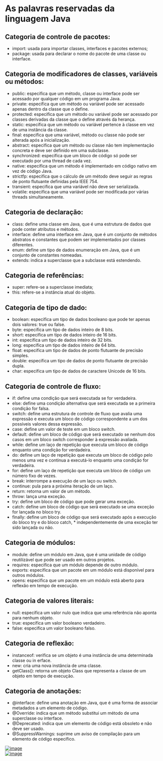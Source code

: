 # As palavras reservadas da linguagem Java
## Categoria de controle de pacotes:
* import: usada para importar classes, interfaces e pacotes externos;
* package: usada para declarar o nome do pacote de uma classe ou interface.
## Categoria de modificadores de classes, variáveis ou métodos:
* public: especifica que um método, classe ou interface pode ser acessado por qualquer código em um programa Java.
* private: especifica que um método ou variável pode ser acessado apenas dentro da classe que o define.
* protected: especifica que um método ou variável pode ser acessado por classes derivadas da classe que o define através da herança.
* static: especifica que um método ou variável pertence à classe em vez de uma instância da classe.
* final: especifica que uma variável, método ou classe não pode ser alterada após a inicialização.
* abstract: especifica que um método ou classe não tem implementação concreta e deve ser definido em uma subclasse.
* synchronized: especifica que um bloco de código só pode ser executado por uma thread de cada vez.
* native: especifica que um método é implementado em código nativo em vez de código Java.
* strictfp: especifica que o cálculo de um método deve seguir as regras de ponto flutuante definidas pela IEEE 754.
* transient: especifica que uma variável não deve ser serializada.
* volatile: especifica que uma variável pode ser modificada por várias threads simultaneamente.

## Categoria de declaração:
* class: define uma classe em Java, que é uma estrutura de dados que pode conter atributos e métodos.
* interface: define uma interface em Java, que é um conjunto de métodos abstratos e constantes que podem ser     implementados por classes diferentes.
* enum: define um tipo de dados enumeração em Java, que é um conjunto de constantes nomeadas.
* extends: indica a superclasse que a subclasse está estendendo.

##  Categoria de referências:
* super: refere-se a superclasse imediata;
* this: refere-se a instância atual do objeto.

## Categoria de tipo de dado:
* boolean: especifica um tipo de dados booleano que pode ter apenas dois valores: true ou false.
* byte: especifica um tipo de dados inteiro de 8 bits.
* short: especifica um tipo de dados inteiro de 16 bits.
* int: especifica um tipo de dados inteiro de 32 bits.
* long: especifica um tipo de dados inteiro de 64 bits.
* float: especifica um tipo de dados de ponto flutuante de precisão simples.
* double: especifica um tipo de dados de ponto flutuante de precisão dupla.
* char: especifica um tipo de dados de caractere Unicode de 16 bits.

## Categoria de controle de fluxo:
* if: define uma condição que será executada se for verdadeira.
* else: define uma condição alternativa que será executada se a primeira condição for falsa.
* switch: define uma estrutura de controle de fluxo que avalia uma expressão e executa um bloco de código correspondente a um dos possíveis valores dessa expressão.
* case: define um valor de teste em um bloco switch.
* default: define um bloco de código que será executado se nenhum dos casos em um bloco switch corresponder à expressão avaliada.
* while: define um laço de repetição que executa um bloco de código enquanto uma condição for verdadeira.
* do: define um laço de repetição que executa um bloco de código pelo menos uma vez e continua a executá-lo enquanto uma condição for verdadeira.
* for: define um laço de repetição que executa um bloco de código um número fixo de vezes.
* break: interrompe a execução de um laço ou switch.
* continue: pula para a próxima iteração de um laço.
* return: retorna um valor de um método.
* throw: lança uma exceção.
* try: define um bloco de código que pode gerar uma exceção.
* catch: define um bloco de código que será executado se uma exceção for lançada no bloco try.
* finally: define um bloco de código que será executado após a execução do bloco try e do bloco catch, * independentemente de uma exceção ter sido lançada ou não.

## Categoria de módulos:
* module: define um módulo em Java, que é uma unidade de código reutilizável que pode ser usado em outros projetos.
* requires: especifica que um módulo depende de outro módulo.
* exports: especifica que um pacote em um módulo está disponível para outros módulos.
* opens: especifica que um pacote em um módulo está aberto para reflexão em tempo de execução.

## Categoria de valores literais:
* null: especifica um valor nulo que indica que uma referência não aponta para nenhum objeto.
* true: especifica um valor booleano verdadeiro.
* false: especifica um valor booleano falso.
## Categoria de reflexão:
* instanceof: verifica se um objeto é uma instância de uma determinada classe ou in erface.
* new: cria uma nova instância de uma classe.
* getClass(): retorna um objeto Class que representa a classe de um objeto em tempo de execução.
## Categoria de anotações:
* @interface: define uma anotação em Java, que é uma forma de associar metadados a um elemento de código.
* @Override: indica que um método substitui um método de uma superclasse ou interface.
* @Deprecated: indica que um elemento de código está obsoleto e não deve ser usado.
* @SuppressWarnings: suprime um aviso de compilação para um elemento de código específico.

[![image](https://user-images.githubusercontent.com/122856066/235774576-fc204c90-6ea9-492f-9b5a-353f22183230.png)](https://glysns.gitbook.io/java-basico/sintaxe/palavras-reservadas)<br>
[![image](https://user-images.githubusercontent.com/122856066/235774468-a5f0ffdf-e4bd-4525-b90b-314d376e1d71.png)](https://glysns.gitbook.io/java-basico/sintaxe/palavras-reservadas)
